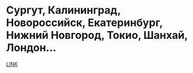 # Сургут, Калининград, Новороссийск, Екатеринбург, Нижний Новгород, Токио, Шанхай, Лондон...



[LINK](https://varlamov.ru/3401855.html)